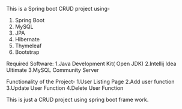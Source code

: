 This is a Spring boot CRUD project using-
1. Spring Boot
2. MySQL
3. JPA
4. Hibernate
5. Thymeleaf
6. Bootstrap

Required Software:
1.Java Development Kit( Open JDK)
2.Intellij Idea Ultimate
3.MySQL Community Server

Functionality of the Project-
1.User Listing Page
2.Add user function
3.Update User Function
4.Delete User Function

This is just a CRUD project using spring boot frame work.
